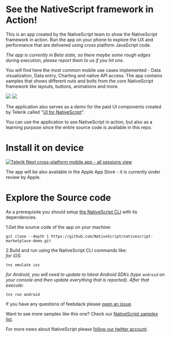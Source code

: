 # See the NativeScript framework in Action!
This is an app created by the NativeScript team to show the NativeScript framework in action. Run the app on your phone to explore the UX and performance that are delivered using cross platform JavaScript code.

*The app is currently in Beta state, so there maybe some rough edges during execution, please report them to us if you hit one.*

You will find here the most common mobile use cases implemented - Data visualization, Data entry, Charting and native API access. The app contains samples that shows different nuts and bolts from the core NativeScript framework like layouts, buttons, animations and more.

![](https://d2odgkulk9w7if.cloudfront.net/images/default-source/default-album/01-2-home-wrapview.png?sfvrsn=0)
![](https://d2odgkulk9w7if.cloudfront.net/images/default-source/default-album/03-1-layouts-ios.png?sfvrsn=0)

The application also serves as a demo for the paid UI components created by Telerik called "[UI for NativeScript](https://www.npmjs.com/package/nativescript-telerik-ui)".

You can use the application to see NativeScript in action, but also as a learning purpose since the entire source code is available in this repo.

# Install it on device
[![Telerik Next cross-platform mobile app - all sessions view](https://www.telerik.com/sfimages/default-source/app-store-buttons/googleplay.png?sfvrsn=2)](https://play.google.com/store/apps/details?id=org.nativescript.nativescriptmarketplacedemo&amp;hl=en)

The app will be also available in the Apple App Store - it is currently under review by Apple.

# Explore the Source code
As a prerequisite you should setup [the NativeScript CLI](https://docs.nativescript.org/setup/quick-setup) with its dependencies.

1.Get the source code of the app on your machine:  
```
git clone --depth 1 https://github.com/NativeScript/nativescript-marketplace-demo.git
```
2.Build and run using the NativeScript CLI commands like:  
*for iOS:*
```
tns emulate ios 
```
*for Android, you will need to update to latest Android SDKs (type ```android``` on your console and then update everything that is reported). After that execute:*
```
tns run android
```

If you have any questions of feebdack please [open an issue](https://github.com/NativeScript/nativescript-marketplace-demo/issues).

Want to see more samples like this one? Check our [NativeScript samples list](http://docs.nativescript.org/samples).

For more news about NativeScript please [follow our twitter account](http://twitter.com/nativescript).

